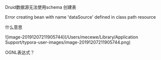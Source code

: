 Druid数据源无法使用schema 创建表

Error creating bean with name 'dataSource' defined in class path resource



什么意思

![image-20191207211905744](/Users/mecewe/Library/Application Support/typora-user-images/image-20191207211905744.png)



OGNL表达式？